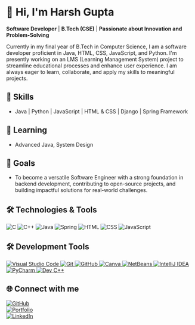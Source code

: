 # 👋 Hi, I'm Harsh Gupta 

**Software Developer** | **B.Tech (CSE)** | **Passionate about Innovation and Problem-Solving**  

Currently in my final year of B.Tech in Computer Science, I am a software developer proficient in Java, HTML, CSS, JavaScript, and Python. I'm presently working on an LMS (Learning Management System) project to streamline educational processes and enhance user experience. I am always eager to learn, collaborate, and apply my skills to meaningful projects.

## 💼 Skills
- Java | Python | JavaScript | HTML & CSS | Django | Spring Framework

## 🌱 Learning
- Advanced Java, System Design

## 🚀 Goals
- To become a versatile Software Engineer with a strong foundation in backend development, contributing to open-source projects, and building impactful solutions for real-world challenges.
## 🛠️ Technologies & Tools

![C](https://img.shields.io/badge/C-A8B9CC?style=for-the-badge&logo=c&logoColor=white)
![C++](https://img.shields.io/badge/C++-00599C?style=for-the-badge&logo=c%2B%2B&logoColor=white)
![Java](https://img.shields.io/badge/Java-007396?style=for-the-badge&logo=java&logoColor=white)
![Spring](https://img.shields.io/badge/Spring-6DB33F?style=for-the-badge&logo=spring&logoColor=white)
![HTML](https://img.shields.io/badge/HTML5-E34F26?style=for-the-badge&logo=html5&logoColor=white)
![CSS](https://img.shields.io/badge/CSS3-1572B6?style=for-the-badge&logo=css3&logoColor=white)
![JavaScript](https://img.shields.io/badge/JavaScript-F7DF1E?style=for-the-badge&logo=javascript&logoColor=black)

## 🛠️ Development Tools

<a href="https://code.visualstudio.com/" target="_blank">
    <img src="https://img.icons8.com/fluent/48/000000/visual-studio-code-2019.png" alt="Visual Studio Code" />
</a>
<a href="https://git-scm.com/" target="_blank">
    <img src="https://img.icons8.com/color/48/000000/git.png" alt="Git" />
</a>
<a href="https://github.com/" target="_blank">
    <img src="https://img.icons8.com/fluent/48/000000/github.png" alt="GitHub" />
</a>
<a href="https://www.canva.com/" target="_blank">
    <img src="https://img.icons8.com/fluent/48/000000/canva.png" alt="Canva" />
</a>
<a href="https://netbeans.apache.org/" target="_blank">
    <img src="https://img.icons8.com/ios/50/000000/netbeans.png" alt="NetBeans" />
</a>
<a href="https://www.jetbrains.com/idea/" target="_blank">
    <img src="https://img.icons8.com/color/48/000000/intellij-idea.png" alt="IntelliJ IDEA" />
</a>
<a href="https://www.jetbrains.com/pycharm/" target="_blank">
    <img src="https://img.icons8.com/color/48/000000/pycharm.png" alt="PyCharm" />
</a>
<a href="https://sourceforge.net/projects/orwelldevcpp/" target="_blank">
    <img src="https://img.icons8.com/color/48/000000/c-plus-plus-logo.png" alt="Dev C++" />
</a>


## 🌐 Connect with me
[![GitHub](https://img.icons8.com/material-outlined/24/000000/github.png)](https://github.com/HarshGupta)  
[![Portfolio](https://img.icons8.com/ios/24/000000/internet--v1.png)](#)  
[![LinkedIn](https://img.icons8.com/ios-filled/24/000000/linkedin.png)](#)  
